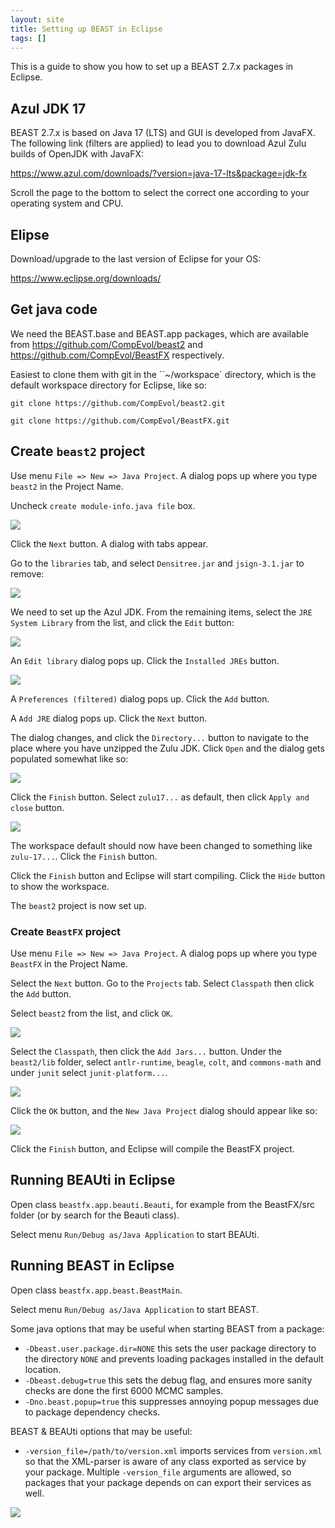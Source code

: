```yaml
---
layout: site
title: Setting up BEAST in Eclipse
tags: []
---
```


This is a guide to show you how to set up a BEAST 2.7.x packages in Eclipse.

## Azul JDK 17 

BEAST 2.7.x is based on Java 17 (LTS) and GUI is developed from JavaFX.
The following link (filters are applied) to lead you to download Azul Zulu builds of OpenJDK with JavaFX:

https://www.azul.com/downloads/?version=java-17-lts&package=jdk-fx

Scroll the page to the bottom to select the correct one according to your operating system and CPU.

## Elipse

Download/upgrade to the last version of Eclipse for your OS:

https://www.eclipse.org/downloads/


## Get java code 

We need the BEAST.base and BEAST.app packages, which are available from https://github.com/CompEvol/beast2 and  https://github.com/CompEvol/BeastFX respectively.

Easiest to clone them with git in the ``~/workspace` directory, which is the default workspace directory for Eclipse, like so:

`git clone https://github.com/CompEvol/beast2.git`

`git clone https://github.com/CompEvol/BeastFX.git`


## Create `beast2` project

Use menu `File => New => Java Project`. A dialog pops up where you type `beast2` in the Project Name.

Uncheck `create module-info.java file` box.

<a href="/images/EclipseBeast2Project.png"><img src="/images/EclipseBeast2Project.png" ></a>

Click the `Next` button. A dialog with tabs appear.

Go to the `libraries` tab, and select `Densitree.jar` and `jsign-3.1.jar` to remove:

<a href="/images/EclipseBeast2Project2.png"><img src="/images/EclipseBeast2Project2.png" ></a>

We need to set up the Azul JDK.
From the remaining items, select the `JRE System Library` from the list, and click the `Edit` button:

<a href="/images/EclipseBeast2Project3.png"><img src="/images/EclipseBeast2Project3.png" ></a>

An `Edit library` dialog pops up. Click the `Installed JREs` button.

<a href="/images/EclipseBeast2Project4.png"><img src="/images/EclipseBeast2Project4.png" ></a>

A `Preferences (filtered)` dialog pops up. Click the `Add` button.

A `Add JRE` dialog pops up. Click the `Next` button.

The dialog changes, and click the `Directory...` button to navigate to the place where you have unzipped the Zulu JDK.
Click `Open` and the dialog gets populated somewhat like so:

<a href="/images/EclipseBeast2Project5.png"><img src="/images/EclipseBeast2Project5.png" ></a>

Click the `Finish` button. Select `zulu17...` as default, then click `Apply and close` button.

<a href="/images/EclipseBeast2Project6.png"><img src="/images/EclipseBeast2Project6.png" ></a>

The workspace default should now have been changed to something like `zulu-17...`. Click the `Finish` button.

Click the `Finish` button and Eclipse will start compiling. Click the `Hide` button to show the workspace.

The `beast2` project is now set up.


### Create `BeastFX` project


Use menu `File => New => Java Project`. A dialog pops up where you type `BeastFX` in the Project Name.

Select the `Next` button. Go to the `Projects` tab. Select `Classpath` then click the `Add` button.

Select `beast2` from the list, and click `OK`.

<a href="/images/EclipseBeastFXProject.png"><img src="/images/EclipseBeastFXProject.png" ></a>

Select the `Classpath`, then click the `Add Jars...` button. 
Under the `beast2/lib` folder, select `antlr-runtime`, `beagle`, `colt`, and `commons-math` and under `junit` select `junit-platform...`.

<a href="/images/EclipseBeastFXProject2.png"><img src="/images/EclipseBeastFXProject2.png" ></a>

Click the `OK` button, and the `New Java Project` dialog should appear like so:

<a href="/images/EclipseBeastFXProject3.png"><img src="/images/EclipseBeastFXProject3.png" ></a>

Click the `Finish` button, and Eclipse will compile the BeastFX project.




## Running BEAUti in Eclipse

Open class `beastfx.app.beauti.Beauti`, for example from the BeastFX/src folder (or by search for the Beauti class).

Select menu `Run/Debug as/Java Application` to start BEAUti.

## Running BEAST in Eclipse

Open class `beastfx.app.beast.BeastMain`.

Select menu `Run/Debug as/Java Application` to start BEAST.

Some java options that may be useful when starting BEAST from a package:

* `-Dbeast.user.package.dir=NONE` this sets the user package directory to the directory `NONE` and prevents loading packages installed in the default location.
* `-Dbeast.debug=true` this sets the debug flag, and ensures more sanity checks are done the first 6000 MCMC samples.
* `-Dno.beast.popup=true` this suppresses annoying popup messages due to package dependency checks.

BEAST & BEAUti options that may be useful:

* `-version_file=/path/to/version.xml` imports services from `version.xml` so that the XML-parser is aware of any class exported as service by your package.
Multiple `-version_file` arguments are allowed, so packages that your package depends on can export their services as well.

<a href="/images/EclipseRunning.png"><img src="/images/EclipseRunning.png" ></a>










